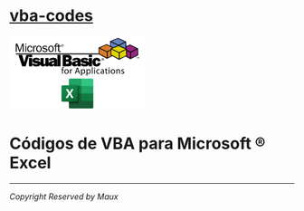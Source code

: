 # [vba-codes](https://github.com/Maux/vba-codes)
<img src="./src/img/vba-codes.png" alt="VBA Excel" title="VBA / Microsoft® Excel" width="240"/>
<h1>Códigos de VBA para Microsoft ® Excel</h1>
<hr>
<em>Copyright Reserved by Maux</em>
